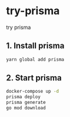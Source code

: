 # try-prisma

try prisma

## 1. Install prisma

```sh
yarn global add prisma
```

## 2. Start prisma

```sh
docker-compose up -d
prisma deploy
prisma generate
go mod download
```

